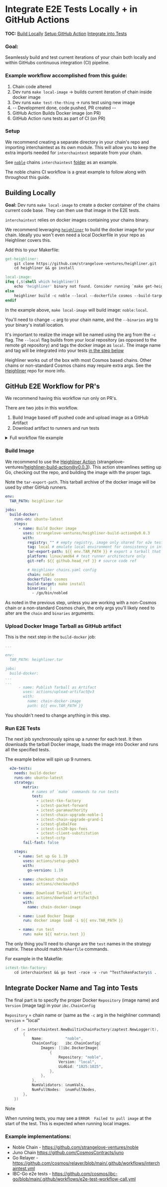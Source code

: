 # Integrate E2E Tests Locally + in GitHub Actions

**TOC:**
[Build Locally](#building-locally)
[Setup GitHub Action](#github-e2e-workflow-for-prs)
[Integrate into Tests](#integrate-docker-name-and-tag-into-tests)


### Goal:

Seamlessly build and test current iterations of your chain both locally and within GitHubs continuous integration (CI) pipeline.

### Example workflow accomplished from this guide:

1. Chain code altered
2. Dev runs `make local-image` -> builds current iteration of chain inside docker image
3. Dev runs `make test-the-thing` -> runs test using new image
4. -- Development done, code pushed, PR created -- 
5. GitHub Action Builds Docker image (on PR)
6. GitHub Action runs tests as part of CI (on PR)


### Setup

We recommend creating a separate directory in your chain's repo and importing interchaintest as its own module. This will allow you to keep the extra imports needed for `interchaintest` separate from your chain.

See [`noble`](https://github.com/strangelove-ventures/noble) chains `interchaintest` [folder](https://github.com/strangelove-ventures/noble/tree/main/interchaintest) as an example.

The noble chains CI workflow is a great example to follow along with throughout this guide.


## Building Locally

**Goal:** Dev runs `make local-image` to create a docker container of the chains current code base. They can then use that image in the E2E tests.



`interchaintest` relies on docker images containing your chains binary. 

We recommend leveraging [`heighliner`](https://github.com/strangelove-ventures/heighliner) to build the docker image for your chain. Ideally you won't even need a local Dockerfile in your repo as Heighliner covers this.


Add this to  your Makerfile:

```makefile
get-heighliner:
	git clone https://github.com/strangelove-ventures/heighliner.git
	cd heighliner && go install

local-image:
ifeq (,$(shell which heighliner))
	echo 'heighliner' binary not found. Consider running `make get-heighliner`
else
	heighliner build -c noble --local --dockerfile cosmos --build-target "make install" --binaries "/go/bin/nobled"
endif
```
In the example above, `make local-image` will build image: `noble:local`.

You'll need to change `-c` arg to your chain name, and the `--binaries` arg to your binary's install location.

It's important to realize the image will be named using the arg from the `-c` flag. The `--local` flag builds from your local repository (as opposed to the remote git repository) and tags the docker image as `local`. The image name and tag will be integrated into your tests [in the step below](#integrate-docker-name-and-tag-into-tests)


Heighliner works out of the box with most Cosmos based chains. Other chains or non-standard Cosmos chains may require extra args. See the [Heighliner](https://github.com/strangelove-ventures/heighliner) repo for more info.



## GitHub E2E Workflow for PR's

We recommend having this workflow run only on PR's.


There are two jobs in this workflow. 
1. Build Image based off pushed code and upload image as a GitHub Artifact 
2. Download artifact to runners and run tests

<details>
<summary>Full workflow file example</summary>

```yaml
name: End to End Tests

on:
  pull_request:

env:
  TAR_PATH: heighliner.tar

concurrency:
  group: ${{ github.workflow }}-${{ github.ref }}
  cancel-in-progress: true

jobs:
  build-docker:
    runs-on: ubuntu-latest
    steps:
      - name: Build Docker image
        uses: strangelove-ventures/heighliner-build-action@v0.0.3
        with:
          registry: "" # empty registry, image only shared for e2e testing
          tag: local # emulate local environment for consistency in interchaintest cases
          tar-export-path: ${{ env.TAR_PATH }} # export a tarball that can be uploaded as an artifact for the e2e jobs
          platform: linux/amd64 # test runner architecture only
          git-ref: ${{ github.head_ref }} # source code ref

          # Heighliner chains.yaml config
          chain: noble
          dockerfile: cosmos
          build-target: make install
          binaries: |
            - /go/bin/nobled

      - name: Publish Tarball as Artifact
        uses: actions/upload-artifact@v3
        with:
          name: noble-docker-image
          path: ${{ env.TAR_PATH }}

  e2e-tests:
    needs: build-docker
    runs-on: ubuntu-latest
    strategy:
        matrix:
            # names of `make` commands to run tests
            test: 
              - ictest-tkn-factory
              - ictest-packet-forward
              - ictest-paramauthority
              - ictest-chain-upgrade-noble-1
              - ictest-chain-upgrade-grand-1
              - ictest-globalFee
              - ictest-ics20-bps-fees
              - ictest-client-substitution
              - ictest-cctp
        fail-fast: false

    steps:
      - name: Set up Go 1.19
        uses: actions/setup-go@v3
        with:
          go-version: 1.19
              
      - name: checkout chain
        uses: actions/checkout@v3

      - name: Download Tarball Artifact
        uses: actions/download-artifact@v3
        with:
          name: noble-docker-image

      - name: Load Docker Image
        run: docker image load -i ${{ env.TAR_PATH }}

      - name: run test
        run: make ${{ matrix.test }}
```
</details>

### Build Image

We recommend to use the [Heighliner Action](https://github.com/strangelove-ventures/heighliner-build-action) (strangelove-ventures/heighliner-build-action@v0.0.3). This action streamlines setting up Go, checking out the repo, and building the image with the proper tags.

Note the `tar-export-path`. This tarball archive of the docker image will be used by other GitHub runners.

```yaml
env:
  TAR_PATH: heighliner.tar

jobs:
  build-docker:
    runs-on: ubuntu-latest
    steps:
      - name: Build Docker image
        uses: strangelove-ventures/heighliner-build-action@v0.0.3
        with:
          registry: "" # empty registry, image only shared for e2e testing
          tag: local # emulate local environment for consistency in interchaintest cases
          tar-export-path: ${{ env.TAR_PATH }} # export a tarball that can be uploaded as an artifact for the e2e jobs
          platform: linux/amd64 # test runner architecture only
          git-ref: ${{ github.head_ref }} # source code ref

          # Heighliner chains.yaml config
          chain: noble
          dockerfile: cosmos
          build-target: make install
          binaries: |
            - /go/bin/nobled
```

As noted in the previous step, unless you are working with a non-Cosmos chain or a non-standard Cosmos chain, the only args you'll likely need to alter are the `chain` and `binaries` arguments.


### Upload Docker Image Tarball as GitHub artifact

This is the next step in the `build-docker` job:

```yaml
...

env:
  TAR_PATH: heighliner.tar

jobs:
  build-docker:
...
...
      - name: Publish Tarball as Artifact
        uses: actions/upload-artifact@v3
        with:
          name: chain-docker-image
          path: ${{ env.TAR_PATH }}

```

You shouldn't need to change anything in this step.

### Run E2E Tests

The next job synchronously spins up a runner for each test. It then downloads the tarball Docker image, loads the image into Docker and runs all the specified tests.

The example below will spin up 9 runners.

```yaml
  e2e-tests:
    needs: build-docker
    runs-on: ubuntu-latest
    strategy:
        matrix:
            # names of `make` commands to run tests
            test: 
              - ictest-tkn-factory
              - ictest-packet-forward
              - ictest-paramauthority
              - ictest-chain-upgrade-noble-1
              - ictest-chain-upgrade-grand-1
              - ictest-globalFee
              - ictest-ics20-bps-fees
              - ictest-client-substitution
              - ictest-cctp
        fail-fast: false

    steps:
      - name: Set up Go 1.19
        uses: actions/setup-go@v3
        with:
          go-version: 1.19
              
      - name: checkout chain
        uses: actions/checkout@v3

      - name: Download Tarball Artifact
        uses: actions/download-artifact@v3
        with:
          name: chain-docker-image

      - name: Load Docker Image
        run: docker image load -i ${{ env.TAR_PATH }}

      - name: run test
        run: make ${{ matrix.test }}
```

The only thing you'll need to change are the `test` names in the strategy matrix. These should match `Makerfile` commands. 

For example in the Makefile:

```makefile
ictest-tkn-factory:
	cd interchaintest && go test -race -v -run ^TestTokenFactory$$ .
```

## Integrate Docker Name and Tag into Tests

The final part is to specify the proper Docker `Repository` (image name) and `Version` (image tag) in your `ibc.ChainConfig`

`Repository` = chain name or (same as the `-c` arg in the heighliner command)
`Version` = "local"

```go
	cf := interchaintest.NewBuiltinChainFactory(zaptest.NewLogger(t), []*interchaintest.ChainSpec{
		{
			Name:          "noble",
			ChainConfig:   ibc.ChainConfig{
				Images: []ibc.DockerImage{
					{
						Repository: "noble",
						Version: "local",
						UidGid: "1025:1025",
					},
				},
			},
			NumValidators: &numVals,
			NumFullNodes:  &numFullNodes,
		},
    })

```


> [!NOTE]
> When running tests, you may see a `ERROR	Failed to pull image` at the start of the test. This is expected when running local images.


### Example implementations:
- Noble Chain - https://github.com/strangelove-ventures/noble
- Juno Chain https://github.com/CosmosContracts/juno
- Go Relayer - https://github.com/cosmos/relayer/blob/main/.github/workflows/interchaintest.yml
- IBC-Go e2e tests - https://github.com/cosmos/ibc-go/blob/main/.github/workflows/e2e-test-workflow-call.yml 